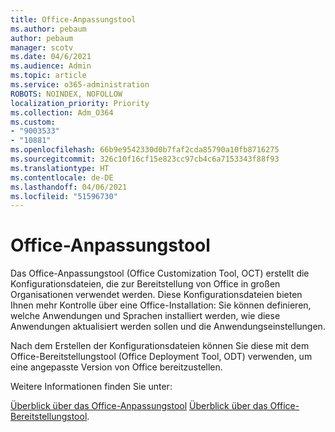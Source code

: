 ```yaml
---
title: Office-Anpassungstool
ms.author: pebaum
author: pebaum
manager: scotv
ms.date: 04/6/2021
ms.audience: Admin
ms.topic: article
ms.service: o365-administration
ROBOTS: NOINDEX, NOFOLLOW
localization_priority: Priority
ms.collection: Adm_O364
ms.custom:
- "9003533"
- "10881"
ms.openlocfilehash: 66b9e9542330d0b7faf2cda85790a10fb8716275
ms.sourcegitcommit: 326c10f16cf15e823cc97cb4c6a7153343f88f93
ms.translationtype: HT
ms.contentlocale: de-DE
ms.lasthandoff: 04/06/2021
ms.locfileid: "51596730"
---
```

# <a name="office-customization-tool"></a>Office-Anpassungstool

Das Office-Anpassungstool (Office Customization Tool, OCT) erstellt die Konfigurationsdateien, die zur Bereitstellung von Office in großen Organisationen verwendet werden. Diese Konfigurationsdateien bieten Ihnen mehr Kontrolle über eine Office-Installation: Sie können definieren, welche Anwendungen und Sprachen installiert werden, wie diese Anwendungen aktualisiert werden sollen und die Anwendungseinstellungen. 

Nach dem Erstellen der Konfigurationsdateien können Sie diese mit dem Office-Bereitstellungstool (Office Deployment Tool, ODT) verwenden, um eine angepasste Version von Office bereitzustellen. 

Weitere Informationen finden Sie unter:

[Überblick über das Office-Anpassungstool](https://docs.microsoft.com/deployoffice/overview-of-the-office-customization-tool-for-click-to-run)
[Überblick über das Office-Bereitstellungstool](https://docs.microsoft.com/deployoffice/overview-office-deployment-tool).